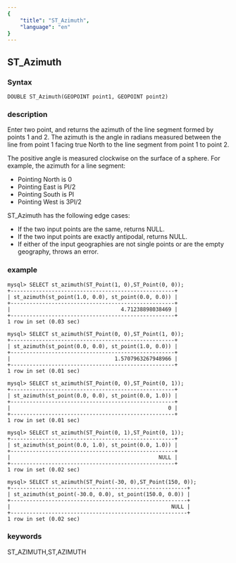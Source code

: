 ```yaml
---
{
    "title": "ST_Azimuth",
    "language": "en"
}
---
```


<!-- 
Licensed to the Apache Software Foundation (ASF) under one
or more contributor license agreements.  See the NOTICE file
distributed with this work for additional information
regarding copyright ownership.  The ASF licenses this file
to you under the Apache License, Version 2.0 (the
"License"); you may not use this file except in compliance
with the License.  You may obtain a copy of the License at

  http://www.apache.org/licenses/LICENSE-2.0

Unless required by applicable law or agreed to in writing,
software distributed under the License is distributed on an
"AS IS" BASIS, WITHOUT WARRANTIES OR CONDITIONS OF ANY
KIND, either express or implied.  See the License for the
specific language governing permissions and limitations
under the License.
-->

## ST_Azimuth

### Syntax

`DOUBLE ST_Azimuth(GEOPOINT point1, GEOPOINT point2)`

### description

Enter two point, and returns the azimuth of the line segment formed by points 1 and 2. The azimuth is the angle in radians measured between the line from point 1 facing true North to the line segment from point 1 to point 2.

The positive angle is measured clockwise on the surface of a sphere. For example, the azimuth for a line segment:

* Pointing North is 0
* Pointing East is PI/2
* Pointing South is PI
* Pointing West is 3PI/2

ST_Azimuth has the following edge cases:

* If the two input points are the same, returns NULL.
* If the two input points are exactly antipodal, returns NULL.
* If either of the input geographies are not single points or are the empty geography, throws an error.

### example

```
mysql> SELECT st_azimuth(ST_Point(1, 0),ST_Point(0, 0));
+----------------------------------------------------+
| st_azimuth(st_point(1.0, 0.0), st_point(0.0, 0.0)) |
+----------------------------------------------------+
|                                   4.71238898038469 |
+----------------------------------------------------+
1 row in set (0.03 sec)

mysql> SELECT st_azimuth(ST_Point(0, 0),ST_Point(1, 0));
+----------------------------------------------------+
| st_azimuth(st_point(0.0, 0.0), st_point(1.0, 0.0)) |
+----------------------------------------------------+
|                                 1.5707963267948966 |
+----------------------------------------------------+
1 row in set (0.01 sec)

mysql> SELECT st_azimuth(ST_Point(0, 0),ST_Point(0, 1));
+----------------------------------------------------+
| st_azimuth(st_point(0.0, 0.0), st_point(0.0, 1.0)) |
+----------------------------------------------------+
|                                                  0 |
+----------------------------------------------------+
1 row in set (0.01 sec)

mysql> SELECT st_azimuth(ST_Point(0, 1),ST_Point(0, 1));
+----------------------------------------------------+
| st_azimuth(st_point(0.0, 1.0), st_point(0.0, 1.0)) |
+----------------------------------------------------+
|                                               NULL |
+----------------------------------------------------+
1 row in set (0.02 sec)

mysql> SELECT st_azimuth(ST_Point(-30, 0),ST_Point(150, 0));
+--------------------------------------------------------+
| st_azimuth(st_point(-30.0, 0.0), st_point(150.0, 0.0)) |
+--------------------------------------------------------+
|                                                   NULL |
+--------------------------------------------------------+
1 row in set (0.02 sec)

```
### keywords
ST_AZIMUTH,ST,AZIMUTH
